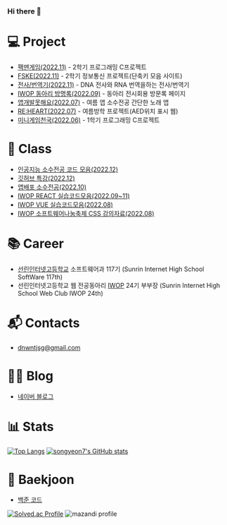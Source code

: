 ### Hi there 👋

<!--
**songyeon7/songyeon7** is a ✨ _special_ ✨ repository because its `README.md` (this file) appears on your GitHub profile.

Here are some ideas to get you started:

- 🔭 I’m currently working on ...
- 🌱 I’m currently learning ...
- 👯 I’m looking to collaborate on ...
- 🤔 I’m looking for help with ...
- 💬 Ask me about ...
- 📫 How to reach me: ...
- 😄 Pronouns: ...
- ⚡ Fun fact: ...
-->

<!--
![header](https://capsule-render.vercel.app/api?type=waving&color=auto&height=300&section=header&desc=SRIHS%20SW%20117&descAlign=70&text=songyeon7&fontSize=70&FontAlignY=40)

![songyeon7's GitHub stats](https://github-readme-stats.vercel.app/api?username=songyeon7&show_icons=true&theme=radical)
-->
# 💻 Project
- [팩맨게임(2022.11)](https://github.com/songyeon7/PACMAN) - 2학기 프로그래밍 C프로젝트
- [FSKE(2022.11)](https://github.com/songyeon7/FSKE_WEB) - 2학기 정보통신 프로젝트(단축키 모음 사이트)
- [전사/번역기(2022.11)](https://github.com/songyeon7/DNAtoRNAtoDNA) - DNA 전사와 RNA 번역을하는 전사/번역기
- [IWOP 동아리 방명록(2022.09)](https://github.com/songyeon7/IWOP-2022-09-07) - 동아리 전시회용 방문록 페이지
- [앱개발못해요(2022.07)](https://github.com/songyeon7/I-can-t-develop-apps) - 여름 앱 소수전공 간단한 노래 앱
- [RE:HEART(2022.07)](https://github.com/songyeon7/RE-HEART) - 여름방학 프로젝트(AED위치 표시 웹)
- [미니게임천국(2022.06)](https://github.com/songyeon7/minigame_C) - 1학기 프로그래밍 C프로젝트

# 🏫 Class
- [인공지능 소수전공 코드 모음(2022.12)](https://github.com/songyeon7/AI-2022)
- [깃허브 특강(2022.12)](https://github.com/songyeon7/github_c)
- [앱배포 소수전공(2022.10)](https://github.com/songyeon7/FoodInfo1021)
- [IWOP REACT 실습코드모음(2022.09~11)](https://github.com/songyeon7/IWOP_REACT_2022)
- [IWOP VUE 실습코드모음(2022.08)](https://github.com/songyeon7/IWOP-VUE)
- [IWOP 소프트웨어나눔축제 CSS 강의자료(2022.08)](https://github.com/songyeon7/IWOP_CSS_PPTX)

# 📚 Career
- [선린인터넷고등학교](https://sunrint.sen.hs.kr/) 소프트웨어과 117기 (Sunrin Internet High School SoftWare 117th)
- 선린인터넷고등학교 웹 전공동아리 [IWOP](https://www.facebook.com/sunrinIwop/) 24기 부부장 (Sunrin Internet High School Web Club IWOP 24th)

# 📬 Contacts
- dnwntjsg@gmail.com

# 👩‍💻 Blog
- [네이버 블로그](https://blog.naver.com/song_yeon7)

# 📊 Stats
[![Top Langs](https://github-readme-stats.vercel.app/api/top-langs/?username=songyeon7&layout=compact&theme=tokyonight&langs_count=10)](https://github.com/songyeon7/songyeon7/edit/main/README.md)
[![songyeon7's GitHub stats](https://github-readme-stats.vercel.app/api?username=songyeon7&theme=tokyonight)](https://github.com/anuraghazra/github-readme-stats)

# 🏅 Baekjoon
- [백준 코드](https://github.com/songyeon7/Baekjoon_songyeon7)


[![Solved.ac Profile](http://mazassumnida.wtf/api/v2/generate_badge?boj=suneon7)](https://solved.ac/suneon7/)
![mazandi profile](http://mazandi.herokuapp.com/api?handle=suneon7&theme=warm)
